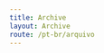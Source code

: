 ```yaml
---
title: Archive
layout: Archive
route: /pt-br/arquivo
---
```

<!---
  Content here not used, see ``src/layouts/PageError``
  Please edit PageError layout instead.
-->
